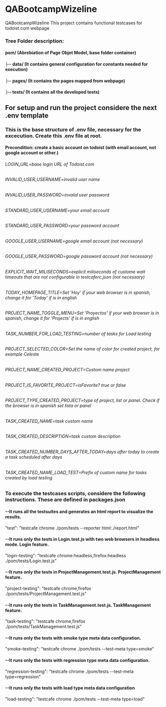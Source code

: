 # QABootcampWizeline

QABootcampWizeline
This project contains functional testcases for todoist.com webpage

### Tree Folder description:
#### pom/ (Abrebiation of Page Objet Model, base folder container)
#### ├─ data/ (It contains general configuration for constants needed for execution)
#### ├─ pages/ (It contains the pages mapped from webpage)
#### ├─ tests/ (It contains all the developed tests)

## For setup and run the project considere the next .env template
### This is the base structure of .env file, necessary for the excecution. Create this .env file at root.
#### Precondition: create a basic account on todoist (with email account, not google account or other.)
###### LOGIN_URL=base login URL of Todoist.com
###### INVALID_USER_USERNAME=invalid user name
###### INVALID_USER_PASSWORD=invalid user password
###### STANDARD_USER_USERNAME=your email account
###### STANDARD_USER_PASSWORD=your password account
###### GOOGLE_USER_USERNAME=google email account (not necessary)
###### GOOGLE_USER_PASSWORD=google password account (not necessary)
###### EXPLICIT_WAIT_MILISECONDS=explicit miliseconds of custome wait timeouts that are not configurable in testcaferc.json (not necessary)
###### TODAY_HOMEPAGE_TITLE=Set 'Hoy' if your web browser is in spanish, change it for 'Today' if is in english
###### PROJECT_NAME_TOGGLE_MENU=Set 'Proyectos' if your web browser is in spanish, change it for 'Projects' if is in english
###### TASK_NUMBER_FOR_LOAD_TESTING=number of tasks for Load testing
###### PROJECT_SELECTED_COLOR=Set the name of color for created project, for example Celeste
###### PROJECT_NAME_CREATED_PROJECT=Custom name project
###### PROJECT_IS_FAVORITE_PROJECT=isFavorite? true or false
###### PROJECT_TYPE_CREATED_PROJECT=type of project, list or panel. Check if the browser is in spanish set lista or panel
###### TASK_CREATED_NAME=task custom name
###### TASK_CREATED_DESCRIPTION=task custom description
###### TASK_CREATED_NUMBER_DAYS_AFTER_TODAY=days after today to create a task scheduled after days
###### TASK_CREATED_NAME_LOAD_TEST=Prefix of custom name for tasks created by load testing

### To execute the testcases scripts, considere the following instructions. These are defined in packages.json
#### --It runs all the testsuites and generates an html report to visualize the results.
"test": "testcafe chrome ./pom/tests --reporter html:./report.html"

#### --It runs only the tests in Login.test.js with two web browsers in headless mode. Login feature.
"login-testing": "testcafe chrome:headless,firefox:headless ./pom/tests/Login.test.js"

#### --It runs only the tests in ProjectManagement.test.js. ProjectManagement feature.
"project-testing": "testcafe chrome,firefox ./pom/tests/ProjectManagement.test.js"

#### --It runs only the tests in TaskManagement.test.js. TaskManagement feature.
"task-testing": "testcafe chrome,firefox ./pom/tests/TaskManagement.test.js"

#### --It runs only the tests with smoke type meta data configuration.
"smoke-testing": "testcafe chrome ./pom/tests --test-meta type=smoke"

#### --It runs only the tests with regression type meta data configuration.
"regression-testing": "testcafe chrome ./pom/tests --test-meta type=regression"

#### --It runs only the tests with load type meta data configuration
"load-testing": "testcafe chrome ./pom/tests --test-meta type=load"
